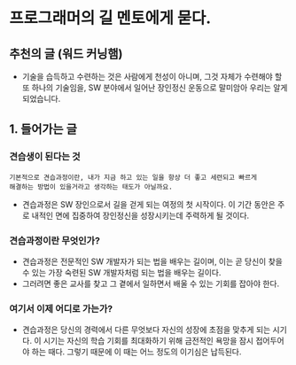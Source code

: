 # 프로그래머의 길 멘토에게 묻다.

## 추천의 글 (워드 커닝햄)
+ 기술을 습득하고 수련하는 것은 사람에게 천성이 아니며, 그것 자체가 수련해야 
할 또 하나의 기술임을, SW 분야에서 일어난 장인정신 운동으로 말미암아 우리는 알게 되었습니다.

## 1. 들어가는 글
### 견습생이 된다는 것
```text
기본적으로 견습과정이란, 내가 지금 하고 있는 일을 항상 더 좋고 세련되고 빠르게 
해결하는 방법이 있을거라고 생각하는 태도가 아닐까요.
```
+ 견습과정은 SW 장인으로서 길을 걷게 되는 여정의 첫 시작이다. 이 기간 동안은 주로
내적인 면에 집중하여 장인정신을 성장시키는데 주력하게 될 것이다.

### 견습과정이란 무엇인가?
+ 견습과정은 전문적인 SW 개발자가 되는 법을 배우는 길이며, 이는 곧 당신이 찾을 수 있는 가장 숙련된 SW 개발자처럼 되는 법을 배우는 길이다.
+ 그러려면 좋은 교사를 찾고 그 곁에서 일하면서 배울 수 있는 기회를 잡아야 한다.

### 여기서 이제 어디로 가는가?
+ 견습과정은 당신의 경력에서 다른 무엇보다 자신의 성장에 초점을 맞추게 되는 시기다. 이 시기는
자신의 학습 기회를 최대화하기 위해 금전적인 욕망을 잠시 접어두어야 하는 때다. 그렇기 때문에
이 때는 어느 정도의 이기심은 납득된다.
